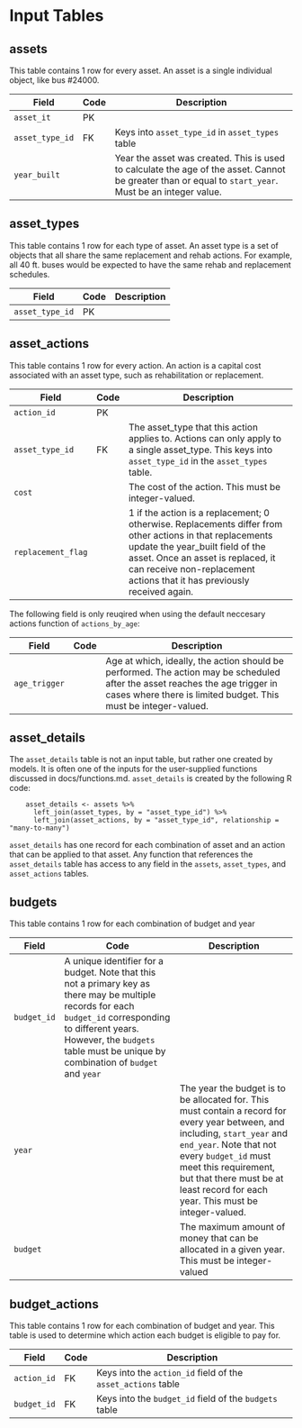 # Input Tables


## assets

This table contains 1 row for every asset. An asset is a single individual object, like bus #24000.

| Field | Code | Description |
| ---- | ---- | ---- |
| `asset_it` | PK | |
| `asset_type_id` | FK | Keys into `asset_type_id` in `asset_types` table |
| `year_built` | |  Year the asset was created. This is used to calculate the age of the asset. Cannot be greater than or equal to `start_year`. Must be an integer value. |


## asset_types

This table contains 1 row for each type of asset. An asset type is a set of objects that all share the same replacement and rehab actions. For example, all 40 ft. buses would be expected to have the same rehab and replacement schedules.

| Field | Code | Description |
| ---- | ---- | ---- |
| `asset_type_id` | PK | |


## asset_actions

This table contains 1 row for every action. An action is a capital cost associated with an asset type, such as rehabilitation or replacement.

| Field | Code | Description |
| ---- | ---- | ---- |
| `action_id` | PK | |
| `asset_type_id` | FK | The asset_type that this action applies to. Actions can only apply to a single asset_type. This keys into `asset_type_id` in the `asset_types` table. |
| `cost` | | The cost of the action. This must be integer-valued. |
| `replacement_flag` | | 1 if the action is a replacement; 0 otherwise. Replacements differ from other actions in that replacements update the year_built field of the asset. Once an asset is replaced, it can receive non-replacement actions that it has previously received again. |

The following field is only reuqired when using the default neccesary actions function of `actions_by_age`:

| Field | Code | Description |
| ---- | ---- | ---- |
| `age_trigger` | | Age at which, ideally, the action should be performed. The action may be scheduled after the asset reaches the age trigger in cases where there is limited budget. This must be integer-valued. |


## asset_details

The `asset_details` table is not an input table, but rather one created by models. It is often one of the inputs for the user-supplied functions discussed in docs/functions.md. `asset_details` is created by the following R code:

```
    asset_details <- assets %>% 
      left_join(asset_types, by = "asset_type_id") %>% 
      left_join(asset_actions, by = "asset_type_id", relationship = "many-to-many")
```

`asset_details` has one record for each combination of asset and an action that can be applied to that asset. Any function that references the `asset_details` table has access to any field in the `assets`, `asset_types`, and `asset_actions` tables.


## budgets

This table contains 1 row for each combination of budget and year

| Field | Code | Description |
| ---- | ---- | ---- |
| `budget_id` | A unique identifier for a budget. Note that this not a primary key as there may be multiple records for each `budget_id` corresponding to different years. However, the `budgets` table must be unique by combination of `budget` and `year` | 
| `year` | | The year the budget is to be allocated for. This must contain a record for every year between, and including, `start_year` and `end_year`. Note that not every `budget_id` must meet this requirement, but that there must be at least record for each year. This must be integer-valued. |
| `budget` | | The maximum amount of money that can be allocated in a given year. This must be integer-valued |


## budget_actions

This table contains 1 row for each combination of budget and year. This table is used to determine which action each budget is eligible to pay for.

| Field | Code | Description |
| ---- | ---- | ---- |
| `action_id` | FK | Keys into the `action_id` field of the `asset_actions` table |
| `budget_id` | FK | Keys into the `budget_id` field of the `budgets` table |